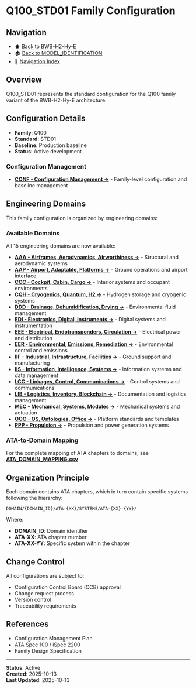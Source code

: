 # Q100_STD01 Family Configuration

## Navigation

- ⬆️ [Back to BWB-H2-Hy-E](../../README.md)
- 🏠 [Back to MODEL_IDENTIFICATION](../../../../../README.md)
- 🧭 [Navigation Index](../../../../../NAVIGATION_INDEX.md)

## Overview

Q100_STD01 represents the standard configuration for the Q100 family variant of the BWB-H2-Hy-E architecture.

## Configuration Details

- **Family**: Q100
- **Standard**: STD01
- **Baseline**: Production baseline
- **Status**: Active development

### Configuration Management

- **[CONF - Configuration Management →](./CONF/README.md)** - Family-level configuration and baseline management

## Engineering Domains

This family configuration is organized by engineering domains:

### Available Domains

All 15 engineering domains are now available:

- **[AAA - Airframes, Aerodynamics, Airworthiness →](./DOMAIN/AAA-AIRFRAMES-AERODYNAMICS-AIRWORTHINESS/README.md)** - Structural and aerodynamic systems
- **[AAP - Airport, Adaptable, Platforms →](./DOMAIN/AAP-AIRPORT-ADAPTABLE-PLATFORMS/README.md)** - Ground operations and airport interface
- **[CCC - Cockpit, Cabin, Cargo →](./DOMAIN/CCC-COCKPIT-CABIN-CARGO/README.md)** - Interior systems and occupant environments
- **[CQH - Cryogenics, Quantum, H2 →](./DOMAIN/CQH-CRYOGENICS-QUANTUM-H2/README.md)** - Hydrogen storage and cryogenic systems
- **[DDD - Drainage, Dehumidification, Drying →](./DOMAIN/DDD-DRAINAGE-DEHUMIDIFICATION-DRYING/README.md)** - Environmental fluid management
- **[EDI - Electronics, Digital, Instruments →](./DOMAIN/EDI-ELECTRONICS-DIGITAL-INSTRUMENTS/README.md)** - Digital systems and instrumentation
- **[EEE - Electrical, Endotransponders, Circulation →](./DOMAIN/EEE-ELECTRICAL-ENDOTRANSPONDERS-CIRCULATION/README.md)** - Electrical power and distribution
- **[EER - Environmental, Emissions, Remediation →](./DOMAIN/EER-ENVIRONMENTAL-EMISSIONS-REMEDIATION/README.md)** - Environmental control and emissions
- **[IIF - Industrial, Infrastructure, Facilities →](./DOMAIN/IIF-INDUSTRIAL-INFRASTRUCTURE-FACILITIES/README.md)** - Ground support and manufacturing
- **[IIS - Information, Intelligence, Systems →](./DOMAIN/IIS-INFORMATION-INTELLIGENCE-SYSTEMS/README.md)** - Information systems and data management
- **[LCC - Linkages, Control, Communications →](./DOMAIN/LCC-LINKAGES-CONTROL-COMMUNICATIONS/README.md)** - Control systems and communications
- **[LIB - Logistics, Inventory, Blockchain →](./DOMAIN/LIB-LOGISTICS-INVENTORY-BLOCKCHAIN/README.md)** - Documentation and logistics management
- **[MEC - Mechanical, Systems, Modules →](./DOMAIN/MEC-MECHANICAL-SYSTEMS-MODULES/README.md)** - Mechanical systems and actuation
- **[OOO - OS, Ontologies, Office →](./DOMAIN/OOO-OS-ONTOLOGIES-OFFICE/README.md)** - Platform standards and templates
- **[PPP - Propulsion →](./DOMAIN/PPP-PROPULSION/README.md)** - Propulsion and power generation systems

### ATA-to-Domain Mapping

For the complete mapping of ATA chapters to domains, see **[ATA_DOMAIN_MAPPING.csv](./DOMAIN/ATA_DOMAIN_MAPPING.csv)**

## Organization Principle

Each domain contains ATA chapters, which in turn contain specific systems following the hierarchy:

```
DOMAIN/{DOMAIN_ID}/ATA-{XX}/SYSTEMS/ATA-{XX}-{YY}/
```

Where:
- **DOMAIN_ID**: Domain identifier
- **ATA-XX**: ATA chapter number
- **ATA-XX-YY**: Specific system within the chapter

## Change Control

All configurations are subject to:
- Configuration Control Board (CCB) approval
- Change request process
- Version control
- Traceability requirements

## References

- Configuration Management Plan
- ATA Spec 100 / iSpec 2200
- Family Design Specification

---

**Status**: Active  
**Created**: 2025-10-13  
**Last Updated**: 2025-10-13
